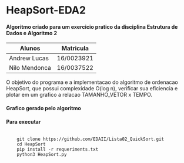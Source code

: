 # HeapSort-EDA2

<h4>Algoritmo criado para um exercicio pratico da disciplina Estrutura de Dados e Algoritmo 2</h4>


Alunos 		| Matricula
---------------	| ------
Andrew Lucas   	| 16/0023921
Nilo Mendonca 	| 16/0037522


O objetivo do programa e a implementacao do algoritmo de ordenacao HeapSort, que possui complexidade O(log n), verificar sua eficiencia e plotar em um grafico a relacao TAMANHO_VETOR x TEMPO.


<h4>Grafico gerado pelo algoritmo</h4>

#### Para executar

<pre><code>
    git clone https://github.com/EDAII/Lista02_QuickSort.git
    cd HeapSort
    pip install -r requeriments.txt
    python3 HeapSort.py
<pre><code>
